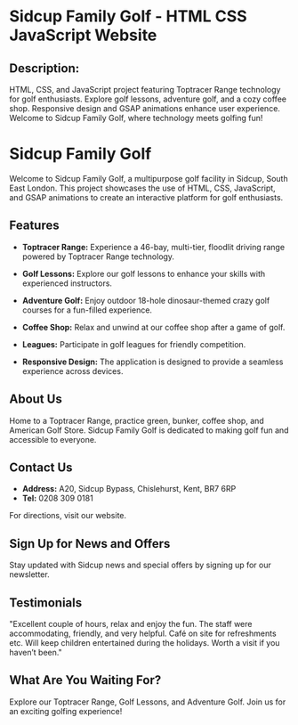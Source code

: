 # Sidcup Family Golf - HTML CSS JavaScript Website

## Description:

HTML, CSS, and JavaScript project featuring Toptracer Range technology for golf enthusiasts. Explore golf lessons, adventure golf, and a cozy coffee shop. Responsive design and GSAP animations enhance user experience. Welcome to Sidcup Family Golf, where technology meets golfing fun!

# Sidcup Family Golf

Welcome to Sidcup Family Golf, a multipurpose golf facility in Sidcup, South East London. This project showcases the use of HTML, CSS, JavaScript, and GSAP animations to create an interactive platform for golf enthusiasts.

## Features

- **Toptracer Range:** Experience a 46-bay, multi-tier, floodlit driving range powered by Toptracer Range technology.
  
- **Golf Lessons:** Explore our golf lessons to enhance your skills with experienced instructors.
  
- **Adventure Golf:** Enjoy outdoor 18-hole dinosaur-themed crazy golf courses for a fun-filled experience.
  
- **Coffee Shop:** Relax and unwind at our coffee shop after a game of golf.
  
- **Leagues:** Participate in golf leagues for friendly competition.
  
- **Responsive Design:** The application is designed to provide a seamless experience across devices.

## About Us

Home to a Toptracer Range, practice green, bunker, coffee shop, and American Golf Store. Sidcup Family Golf is dedicated to making golf fun and accessible to everyone.

## Contact Us

- **Address:** A20, Sidcup Bypass, Chislehurst, Kent, BR7 6RP
- **Tel:** 0208 309 0181

For directions, visit our website.

## Sign Up for News and Offers

Stay updated with Sidcup news and special offers by signing up for our newsletter.

## Testimonials

"Excellent couple of hours, relax and enjoy the fun. The staff were accommodating, friendly, and very helpful. Café on site for refreshments etc. Will keep children entertained during the holidays. Worth a visit if you haven’t been."

## What Are You Waiting For?

Explore our Toptracer Range, Golf Lessons, and Adventure Golf. Join us for an exciting golfing experience!
